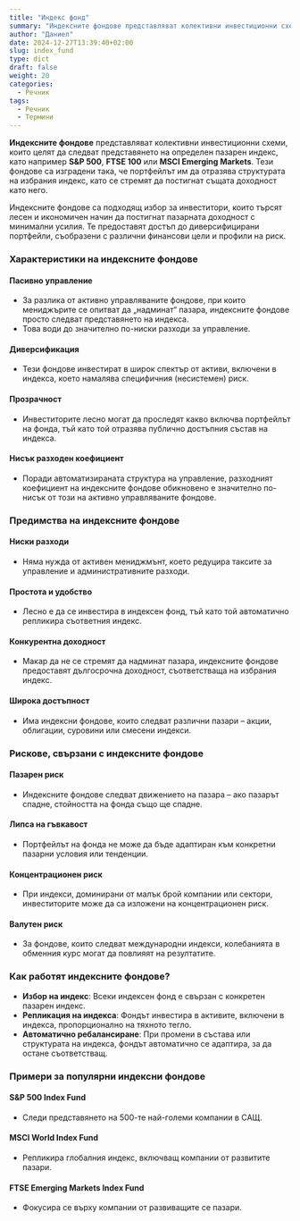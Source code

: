 ```yaml
---
title: "Индекс фонд"
summary: "Индексните фондове представляват колективни инвестиционни схеми, които целят да следват представянето на определен пазарен индекс"
author: "Даниел"
date: 2024-12-27T13:39:40+02:00
slug: index_fund
type: dict
draft: false
weight: 20
categories:
  - Речник
tags:
  - Речник
  - Термини
---
```



**Индексните фондове** представляват колективни инвестиционни схеми, които целят да следват представянето на определен пазарен индекс, като например **S&P 500**, **FTSE 100** или **MSCI Emerging Markets**. Тези фондове са изградени така, че портфейлът им да отразява структурата на избрания индекс, като се стремят да постигнат същата доходност като него.

Индексните фондове са подходящ избор за инвеститори, които търсят лесен и икономичен начин да постигнат пазарната доходност с минимални усилия. Те предоставят достъп до диверсифицирани портфейли, съобразени с различни финансови цели и профили на риск.

### Характеристики на индексните фондове

#### Пасивно управление

-   За разлика от активно управляваните фондове, при които мениджърите се опитват да „надминат“ пазара, индексните фондове просто следват представянето на индекса.
-   Това води до значително по-ниски разходи за управление.

#### Диверсификация

-   Тези фондове инвестират в широк спектър от активи, включени в индекса, което намалява специфичния (несистемен) риск.

#### Прозрачност

-   Инвеститорите лесно могат да проследят какво включва портфейлът на фонда, тъй като той отразява публично достъпния състав на индекса.

#### Нисък разходен коефициент

-   Поради автоматизираната структура на управление, разходният коефициент на индексните фондове обикновено е значително по-нисък от този на активно управляваните фондове.

### Предимства на индексните фондове

#### Ниски разходи

-   Няма нужда от активен мениджмънт, което редуцира таксите за управление и административните разходи.

#### Простота и удобство

-   Лесно е да се инвестира в индексен фонд, тъй като той автоматично репликира съответния индекс.

#### Конкурентна доходност

-   Макар да не се стремят да надминат пазара, индексните фондове предоставят дългосрочна доходност, съответстваща на избрания индекс.

#### Широка достъпност

-   Има индексни фондове, които следват различни пазари – акции, облигации, суровини или смесени индекси.

### Рискове, свързани с индексните фондове

#### Пазарен риск

-   Индексните фондове следват движението на пазара – ако пазарът спадне, стойността на фонда също ще спадне.

#### Липса на гъвкавост

-   Портфейлът на фонда не може да бъде адаптиран към конкретни пазарни условия или тенденции.

#### Концентрационен риск

-   При индекси, доминирани от малък брой компании или сектори, инвеститорите може да са изложени на концентрационен риск.

#### Валутен риск

-   За фондове, които следват международни индекси, колебанията в обменния курс могат да повлияят на резултатите.

### Как работят индексните фондове?

-   **Избор на индекс**: Всеки индексен фонд е свързан с конкретен пазарен индекс.
-   **Репликация на индекса**: Фондът инвестира в активите, включени в индекса, пропорционално на тяхното тегло.
-   **Автоматично ребалансиране**: При промени в състава или структурата на индекса, фондът автоматично се адаптира, за да остане съответстващ.

### Примери за популярни индексни фондове

#### S&P 500 Index Fund

-   Следи представянето на 500-те най-големи компании в САЩ.

#### MSCI World Index Fund

-   Репликира глобалния индекс, включващ компании от развитите пазари.

#### FTSE Emerging Markets Index Fund

-   Фокусира се върху компании от развиващите се пазари.

